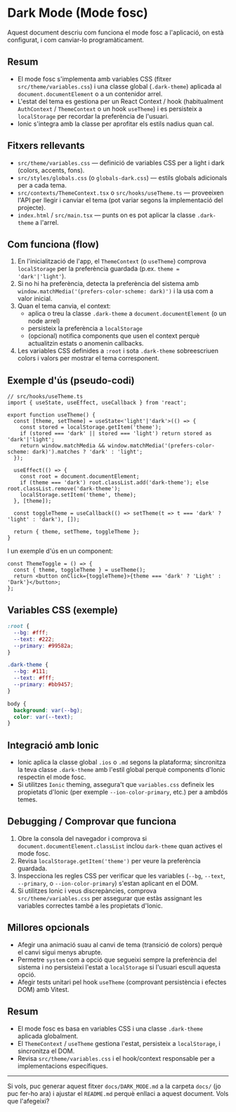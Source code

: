 # Dark Mode (Mode fosc)

Aquest document descriu com funciona el mode fosc a l'aplicació, on està configurat, i com canviar-lo programàticament.

## Resum

- El mode fosc s'implementa amb variables CSS (fitxer `src/theme/variables.css`) i una classe global (`.dark-theme`) aplicada al `document.documentElement` o a un contenidor arrel.
- L'estat del tema es gestiona per un React Context / hook (habitualment `AuthContext` / `ThemeContext` o un hook `useTheme`) i es persisteix a `localStorage` per recordar la preferència de l'usuari.
- Ionic s'integra amb la classe per aprofitar els estils nadius quan cal.

## Fitxers rellevants

- `src/theme/variables.css` — definició de variables CSS per a light i dark (colors, accents, fons).
- `src/styles/globals.css` (o `globals-dark.css`) — estils globals adicionals per a cada tema.
- `src/contexts/ThemeContext.tsx` o `src/hooks/useTheme.ts` — proveeixen l'API per llegir i canviar el tema (pot variar segons la implementació del projecte).
- `index.html` / `src/main.tsx` — punts on es pot aplicar la classe `.dark-theme` a l'arrel.


## Com funciona (flow)

1. En l'inicialització de l'app, el `ThemeContext` (o `useTheme`) comprova `localStorage` per la preferència guardada (p.ex. `theme = 'dark'|'light'`).
2. Si no hi ha preferència, detecta la preferència del sistema amb `window.matchMedia('(prefers-color-scheme: dark)')` i la usa com a valor inicial.
3. Quan el tema canvia, el context:
   - aplica o treu la classe `.dark-theme` a `document.documentElement` (o un node arrel)
   - persisteix la preferència a `localStorage`
   - (opcional) notifica components que usen el context perquè actualitzin estats o anomenin callbacks.
4. Les variables CSS definides a `:root` i sota `.dark-theme` sobreescriuen colors i valors per mostrar el tema corresponent.

## Exemple d'ús (pseudo-codi)

```tsx
// src/hooks/useTheme.ts
import { useState, useEffect, useCallback } from 'react';

export function useTheme() {
  const [theme, setTheme] = useState<'light'|'dark'>(() => {
    const stored = localStorage.getItem('theme');
    if (stored === 'dark' || stored === 'light') return stored as 'dark'|'light';
    return window.matchMedia && window.matchMedia('(prefers-color-scheme: dark)').matches ? 'dark' : 'light';
  });

  useEffect(() => {
    const root = document.documentElement;
    if (theme === 'dark') root.classList.add('dark-theme'); else root.classList.remove('dark-theme');
    localStorage.setItem('theme', theme);
  }, [theme]);

  const toggleTheme = useCallback(() => setTheme(t => t === 'dark' ? 'light' : 'dark'), []);

  return { theme, setTheme, toggleTheme };
}
```

I un exemple d'ús en un component:

```tsx
const ThemeToggle = () => {
  const { theme, toggleTheme } = useTheme();
  return <button onClick={toggleTheme}>{theme === 'dark' ? 'Light' : 'Dark'}</button>;
};
```

## Variables CSS (exemple)

```css
:root {
  --bg: #fff;
  --text: #222;
  --primary: #99582a;
}

.dark-theme {
  --bg: #111;
  --text: #fff;
  --primary: #bb9457;
}

body {
  background: var(--bg);
  color: var(--text);
}
```

## Integració amb Ionic

- Ionic aplica la classe global `.ios` o `.md` segons la plataforma; sincronitza la teva classe `.dark-theme` amb l'estil global perquè components d'Ionic respectin el mode fosc.
- Si utilitzes `Ionic` theming, assegura't que `variables.css` defineix les propietats d'Ionic (per exemple `--ion-color-primary`, etc.) per a ambdós temes.

## Debugging / Comprovar que funciona

1. Obre la consola del navegador i comprova si `document.documentElement.classList` inclou `dark-theme` quan actives el mode fosc.
2. Revisa `localStorage.getItem('theme')` per veure la preferència guardada.
3. Inspecciona les regles CSS per verificar que les variables (`--bg`, `--text`, `--primary`, o `--ion-color-primary`) s'estan aplicant en el DOM.
4. Si utilitzes Ionic i veus discrepàncies, comprova `src/theme/variables.css` per assegurar que estàs assignant les variables correctes també a les propietats d'Ionic.

## Millores opcionals

- Afegir una animació suau al canvi de tema (transició de colors) perquè el canvi sigui menys abrupte.
- Permetre `system` com a opció que segueixi sempre la preferència del sistema i no persisteixi l'estat a `localStorage` si l'usuari escull aquesta opció.
- Afegir tests unitari pel hook `useTheme` (comprovant persistència i efectes DOM) amb Vitest.

## Resum

- El mode fosc es basa en variables CSS i una classe `.dark-theme` aplicada globalment.
- El `ThemeContext` / `useTheme` gestiona l'estat, persisteix a `localStorage`, i sincronitza el DOM.
- Revisa `src/theme/variables.css` i el hook/context responsable per a implementacions específiques.

---

Si vols, puc generar aquest fitxer `docs/DARK_MODE.md` a la carpeta `docs/` (jo puc fer-ho ara) i ajustar el `README.md` perquè enllaci a aquest document. Vols que l'afegeixi?
